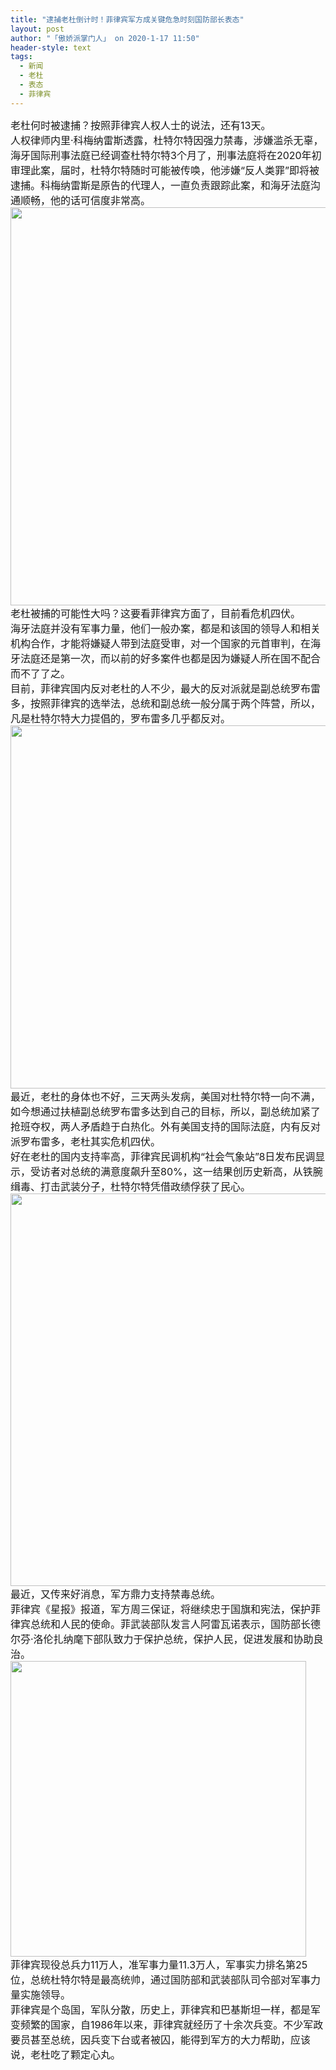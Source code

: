 ```yaml
---
title: "逮捕老杜倒计时！菲律宾军方成关键危急时刻国防部长表态"
layout: post
author: "「傲娇派掌门人」 on 2020-1-17 11:50"
header-style: text
tags:
  - 新闻
  - 老杜
  - 表态
  - 菲律宾
---
```


<head></head>
<body>
 <div align="left"> 
  <font style="color:rgb(25, 25, 25)"><font face="&amp;quot"><font style="font-size:16px">老杜何时被逮捕？按照菲律宾人权人士的说法，还有13天。</font></font></font> 
 </div> 
 <div align="left"> 
  <font style="color:rgb(25, 25, 25)"><font face="&amp;quot"><font style="font-size:16px">人权律师内里·科梅纳雷斯透露，杜特尔特因强力禁毒，涉嫌滥杀无辜，海牙国际刑事法庭已经调查杜特尔特3个月了，刑事法庭将在2020年初审理此案，届时，杜特尔特随时可能被传唤，他涉嫌“反人类罪”即将被逮捕。科梅纳雷斯是原告的代理人，一直负责跟踪此案，和海牙法庭沟通顺畅，他的话可信度非常高。</font></font></font> 
 </div> 
 <div align="left"> 
  <font style="color:rgb(25, 25, 25)"><font face="&amp;quot"><font style="font-size:16px"> 
     <ignore_js_op> 
      <img aid="1327524" src="https://bbs.boniu123.cc/data/attachment/forum/202001/16/100337asqd9nnnrrzjqprz.png" zoomfile="data/attachment/forum/202001/16/100337asqd9nnnrrzjqprz.png" file="data/attachment/forum/202001/16/100337asqd9nnnrrzjqprz.png" width="637" inpost="1"> 
      <div class="tip tip_4 aimg_tip" id="aimg_1327524_menu" style="position: absolute; display: none" disautofocus="true"> 
       <div class="xs0"> 
        <p><strong>NE1.PNG</strong> <em class="xg1">(399.45 KB, 下载次数: 0)</em></p> 
        <p> <a href="forum.php?mod=attachment&amp;aid=MTMyNzUyNHw4MDRkMGZkZnwxNTc5MzA4NTQ1fDB8NTUyMjc5&amp;nothumb=yes" target="_blank">下载附件</a> &nbsp;<a href="javascript:;" onclick="showWindow(this.id, this.getAttribute('url'), 'get', 0);" id="savephoto_1327524" url="home.php?mod=spacecp&amp;ac=album&amp;op=saveforumphoto&amp;aid=1327524&amp;handlekey=savephoto_1327524">保存到相册</a> </p> 
        <p class="xg1 y"><span title="2020-1-16 10:03">前天&nbsp;10:03</span> 上传</p> 
       </div> 
       <div class="tip_horn"></div> 
      </div> 
     </ignore_js_op> </font></font></font> 
 </div> 
 <div align="left"> 
  <font style="color:rgb(25, 25, 25)"><font face="&amp;quot"><font style="font-size:16px">老杜被捕的可能性大吗？这要看菲律宾方面了，目前看危机四伏。</font></font></font> 
 </div> 
 <div align="left"> 
  <font style="color:rgb(25, 25, 25)"><font face="&amp;quot"><font style="font-size:16px">海牙法庭并没有军事力量，他们一般办案，都是和该国的领导人和相关机构合作，才能将嫌疑人带到法庭受审，对一个国家的元首审判，在海牙法庭还是第一次，而以前的好多案件也都是因为嫌疑人所在国不配合而不了了之。</font></font></font> 
 </div> 
 <div align="left"> 
  <font style="color:rgb(25, 25, 25)"><font face="&amp;quot"><font style="font-size:16px">目前，菲律宾国内反对老杜的人不少，最大的反对派就是副总统罗布雷多，按照菲律宾的选举法，总统和副总统一般分属于两个阵营，所以，凡是杜特尔特大力提倡的，罗布雷多几乎都反对。</font></font></font> 
 </div> 
 <div align="left"> 
  <font style="color:rgb(25, 25, 25)"><font face="&amp;quot"><font style="font-size:16px"> 
     <ignore_js_op> 
      <img aid="1327531" src="https://bbs.boniu123.cc/data/attachment/forum/202001/16/100430mj6mhmjdllthjudq.png" zoomfile="data/attachment/forum/202001/16/100430mj6mhmjdllthjudq.png" file="data/attachment/forum/202001/16/100430mj6mhmjdllthjudq.png" width="581" inpost="1"> 
      <div class="tip tip_4 aimg_tip" id="aimg_1327531_menu" style="position: absolute; display: none" disautofocus="true"> 
       <div class="xs0"> 
        <p><strong>NE2.PNG</strong> <em class="xg1">(405.59 KB, 下载次数: 0)</em></p> 
        <p> <a href="forum.php?mod=attachment&amp;aid=MTMyNzUzMXw2NGU2N2QzZnwxNTc5MzA4NTQ1fDB8NTUyMjc5&amp;nothumb=yes" target="_blank">下载附件</a> &nbsp;<a href="javascript:;" onclick="showWindow(this.id, this.getAttribute('url'), 'get', 0);" id="savephoto_1327531" url="home.php?mod=spacecp&amp;ac=album&amp;op=saveforumphoto&amp;aid=1327531&amp;handlekey=savephoto_1327531">保存到相册</a> </p> 
        <p class="xg1 y"><span title="2020-1-16 10:04">前天&nbsp;10:04</span> 上传</p> 
       </div> 
       <div class="tip_horn"></div> 
      </div> 
     </ignore_js_op> </font></font></font> 
 </div> 
 <div align="left"> 
  <font style="color:rgb(25, 25, 25)"><font face="&amp;quot"><font style="font-size:16px">最近，老杜的身体也不好，三天两头发病，美国对杜特尔特一向不满，如今想通过扶植副总统罗布雷多达到自己的目标，所以，副总统加紧了抢班夺权，两人矛盾趋于白热化。外有美国支持的国际法庭，内有反对派罗布雷多，老杜其实危机四伏。</font></font></font> 
 </div> 
 <div align="left"> 
  <font style="color:rgb(25, 25, 25)"><font face="&amp;quot"><font style="font-size:16px">好在老杜的国内支持率高，菲律宾民调机构“社会气象站”8日发布民调显示，受访者对总统的满意度飙升至80%，这一结果创历史新高，从铁腕缉毒、打击武装分子，杜特尔特凭借政绩俘获了民心。</font></font></font> 
 </div> 
 <div align="left"> 
  <font style="color:rgb(25, 25, 25)"><font face="&amp;quot"><font style="font-size:16px"> 
     <ignore_js_op> 
      <img aid="1327532" src="https://bbs.boniu123.cc/data/attachment/forum/202001/16/100524pk8kjx88wykwy77x.png" zoomfile="data/attachment/forum/202001/16/100524pk8kjx88wykwy77x.png" file="data/attachment/forum/202001/16/100524pk8kjx88wykwy77x.png" width="628" inpost="1"> 
      <div class="tip tip_4 aimg_tip" id="aimg_1327532_menu" style="position: absolute; display: none" disautofocus="true"> 
       <div class="xs0"> 
        <p><strong>Ne3.PNG</strong> <em class="xg1">(289.67 KB, 下载次数: 0)</em></p> 
        <p> <a href="forum.php?mod=attachment&amp;aid=MTMyNzUzMnw2ZmJiMTQxZHwxNTc5MzA4NTQ1fDB8NTUyMjc5&amp;nothumb=yes" target="_blank">下载附件</a> &nbsp;<a href="javascript:;" onclick="showWindow(this.id, this.getAttribute('url'), 'get', 0);" id="savephoto_1327532" url="home.php?mod=spacecp&amp;ac=album&amp;op=saveforumphoto&amp;aid=1327532&amp;handlekey=savephoto_1327532">保存到相册</a> </p> 
        <p class="xg1 y"><span title="2020-1-16 10:05">前天&nbsp;10:05</span> 上传</p> 
       </div> 
       <div class="tip_horn"></div> 
      </div> 
     </ignore_js_op> </font></font></font> 
 </div> 
 <div align="left"> 
  <font style="color:rgb(25, 25, 25)"><font face="&amp;quot"><font style="font-size:16px">最近，又传来好消息，军方鼎力支持禁毒总统。</font></font></font> 
 </div> 
 <div align="left"> 
  <font style="color:rgb(25, 25, 25)"><font face="&amp;quot"><font style="font-size:16px">菲律宾《星报》报道，军方周三保证，将继续忠于国旗和宪法，保护菲律宾总统和人民的使命。菲武装部队发言人阿雷瓦诺表示，国防部长德尔芬·洛伦扎纳麾下部队致力于保护总统，保护人民，促进发展和协助良治。</font></font></font> 
 </div> 
 <div align="left"> 
  <font style="color:rgb(25, 25, 25)"><font face="&amp;quot"><font style="font-size:16px"> 
     <ignore_js_op> 
      <img aid="1327534" src="https://bbs.boniu123.cc/data/attachment/forum/202001/16/100640pb2u4zn24uysy19u.png" zoomfile="data/attachment/forum/202001/16/100640pb2u4zn24uysy19u.png" file="data/attachment/forum/202001/16/100640pb2u4zn24uysy19u.png" width="473" inpost="1"> 
      <div class="tip tip_4 aimg_tip" id="aimg_1327534_menu" style="position: absolute; display: none" disautofocus="true"> 
       <div class="xs0"> 
        <p><strong>NE4.PNG</strong> <em class="xg1">(347.5 KB, 下载次数: 0)</em></p> 
        <p> <a href="forum.php?mod=attachment&amp;aid=MTMyNzUzNHwwOTY2Y2QwNHwxNTc5MzA4NTQ1fDB8NTUyMjc5&amp;nothumb=yes" target="_blank">下载附件</a> &nbsp;<a href="javascript:;" onclick="showWindow(this.id, this.getAttribute('url'), 'get', 0);" id="savephoto_1327534" url="home.php?mod=spacecp&amp;ac=album&amp;op=saveforumphoto&amp;aid=1327534&amp;handlekey=savephoto_1327534">保存到相册</a> </p> 
        <p class="xg1 y"><span title="2020-1-16 10:06">前天&nbsp;10:06</span> 上传</p> 
       </div> 
       <div class="tip_horn"></div> 
      </div> 
     </ignore_js_op> </font></font></font> 
 </div> 
 <div align="left"> 
  <font style="color:rgb(25, 25, 25)"><font face="&amp;quot"><font style="font-size:16px">菲律宾现役总兵力11万人，准军事力量11.3万人，军事实力排名第25位，总统杜特尔特是最高统帅，通过国防部和武装部队司令部对军事力量实施领导。</font></font></font> 
 </div> 
 <div align="left"> 
  <font style="color:rgb(25, 25, 25)"><font face="&amp;quot"><font style="font-size:16px">菲律宾是个岛国，军队分散，历史上，菲律宾和巴基斯坦一样，都是军变频繁的国家，自1986年以来，菲律宾就经历了十余次兵变。不少军政要员甚至总统，因兵变下台或者被囚，能得到军方的大力帮助，应该说，老杜吃了颗定心丸。</font></font></font> 
 </div>
 <br>
</body>


